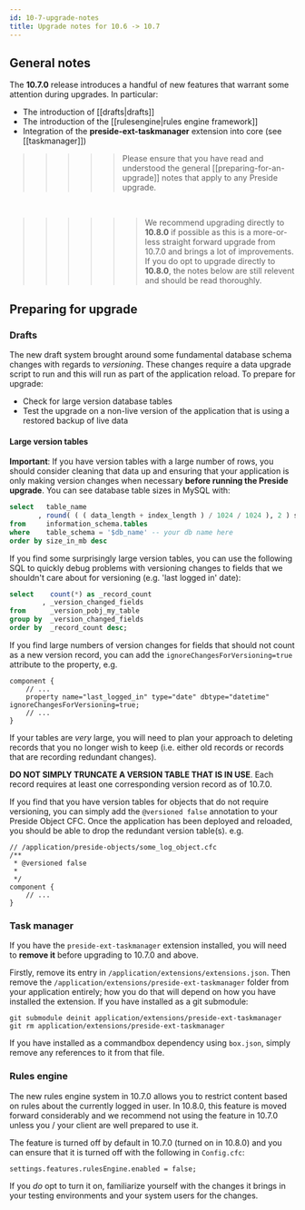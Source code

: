 ```yaml
---
id: 10-7-upgrade-notes
title: Upgrade notes for 10.6 -> 10.7
---
```


## General notes

The **10.7.0** release introduces a handful of new features that warrant some attention during upgrades. In particular:

* The introduction of [[drafts|drafts]]
* The introduction of the [[rulesengine|rules engine framework]]
* Integration of the **preside-ext-taskmanager** extension into core (see [[taskmanager]])

>>>>> Please ensure that you have read and understood the general [[preparing-for-an-upgrade]] notes that apply to any Preside upgrade.

&nbsp;
>>>>>> We recommend upgrading directly to **10.8.0** if possible as this is a more-or-less straight forward upgrade from 10.7.0 and brings a lot of improvements. If you do opt to upgrade directly to **10.8.0**, the notes below are still relevent and should be read thoroughly.



## Preparing for upgrade

### Drafts

The new draft system brought around some fundamental database schema changes with regards to _versioning_. These changes require a data upgrade script to run and this will run as part of the application reload. To prepare for upgrade:

* Check for large version database tables
* Test the upgrade on a non-live version of the application that is using a restored backup of live data

#### Large version tables

**Important**: If you have version tables with a large number of rows, you should consider cleaning that data up and ensuring that your application is only making version changes when necessary **before running the Preside upgrade**. You can see database table sizes in MySQL with:

```sql
select   table_name
       , round( ( ( data_length + index_length ) / 1024 / 1024 ), 2 ) size_in_mb
from     information_schema.tables 
where    table_schema = '$db_name' -- your db name here
order by size_in_mb desc
```

If you find some surprisingly large version tables, you can use the following SQL to quickly debug problems with versioning changes to fields that we shouldn't care about for versioning (e.g. 'last logged in' date):

```sql
select    count(*) as _record_count
        , _version_changed_fields
from      _version_pobj_my_table 
group by  _version_changed_fields
order by  _record_count desc;
```

If you find large numbers of version changes for fields that should not count as a new version record, you can add the `ignoreChangesForVersioning=true` attribute to the property, e.g.

```luceescript
component {
    // ...
	property name="last_logged_in" type="date" dbtype="datetime" ignoreChangesForVersioning=true;
	// ...
}
```

If your tables are _very_ large, you will need to plan your approach to deleting records that you no longer wish to keep (i.e. either old records or records that are recording redundant changes). 

**DO NOT SIMPLY TRUNCATE A VERSION TABLE THAT IS IN USE**. Each record requires at least one corresponding version record as of 10.7.0.

If you find that you have version tables for objects that do not require versioning, you can simply add the `@versioned false` annotation to your Preside Object CFC. Once the application has been deployed and reloaded, you should be able to drop the redundant version table(s). e.g.

```luceescript
// /application/preside-objects/some_log_object.cfc
/**
 * @versioned false
 *
 */
component {
	// ...
}
```


### Task manager

If you have the `preside-ext-taskmanager` extension installed, you will need to **remove it** before upgrading to 10.7.0 and above. 

Firstly, remove its entry in `/application/extensions/extensions.json`. Then remove the `/application/extensions/preside-ext-taskmanager` folder from your application entirely; how you do that will depend on how you have installed the extension. If you have installed as a git submodule:

```
git submodule deinit application/extensions/preside-ext-taskmanager
git rm application/extensions/preside-ext-taskmanager
```

If you have installed as a commandbox dependency using `box.json`, simply remove any references to it from that file.

### Rules engine

The new rules engine system in 10.7.0 allows you to restrict content based on rules about the currently logged in user. In 10.8.0, this feature is moved forward considerably and we recommend not using the feature in 10.7.0 unless you / your client are well prepared to use it.

The feature is turned off by default in 10.7.0 (turned on in 10.8.0) and you can ensure that it is turned off with the following in `Config.cfc`:

```
settings.features.rulesEngine.enabled = false;
```

If you _do_ opt to turn it on, familiarize yourself with the changes it brings in your testing environments and your system users for the changes.
